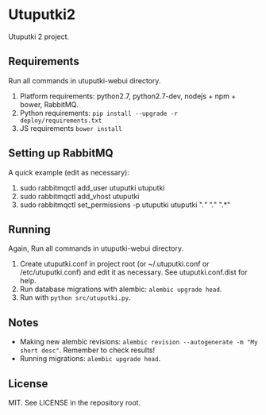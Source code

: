 # Utuputki2

Utuputki 2 project.

Requirements
------------

Run all commands in utuputki-webui directory.

1. Platform requirements: python2.7, python2.7-dev, nodejs + npm + bower, RabbitMQ.
2. Python requirements: `pip install --upgrade -r deploy/requirements.txt`
3. JS requirements `bower install`

Setting up RabbitMQ
-------------------

A quick example (edit as necessary):
1. sudo rabbitmqctl add_user utuputki utuputki
2. sudo rabbitmqctl add_vhost utuputki
3. sudo rabbitmqctl set_permissions -p utuputki utuputki ".*" ".*" ".*"

Running
-------

Again, Run all commands in utuputki-webui directory.

1. Create utuputki.conf in project root (or ~/.utuputki.conf or /etc/utuputki.conf) and edit it as necessary.
   See utuputki.conf.dist for help.
2. Run database migrations with alembic: `alembic upgrade head`.
3. Run with `python src/utuputki.py`.

Notes
-----

* Making new alembic revisions: `alembic revision --autogenerate -m "My short desc"`. Remember to check results!
* Running migrations: `alembic upgrade head`.

License
-------

MIT. See LICENSE in the repository root.
